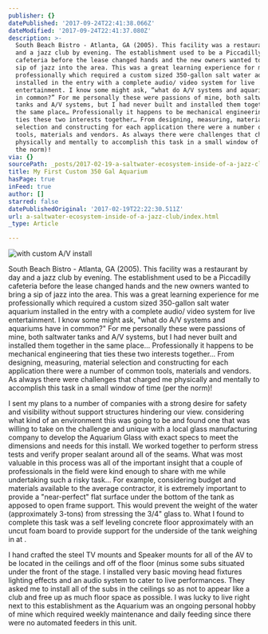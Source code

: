 ```yaml
---
publisher: {}
datePublished: '2017-09-24T22:41:38.066Z'
dateModified: '2017-09-24T22:41:37.080Z'
description: >-
  South Beach Bistro - Atlanta, GA (2005). This facility was a restaurant by day
  and a jazz club by evening. The establishment used to be a Piccadilly
  cafeteria before the lease changed hands and the new owners wanted to bring a
  sip of jazz into the area. This was a great learning experience for me
  professionally which required a custom sized 350-gallon salt water aquarium
  installed in the entry with a complete audio/ video system for live
  entertainment. I know some might ask, “what do A/V systems and aquariums have
  in common?” For me personally these were passions of mine, both saltwater
  tanks and A/V systems, but I had never built and installed them together in
  the same place… Professionally it happens to be mechanical engineering that
  ties these two interests together… From designing, measuring, material
  selection and constructing for each application there were a number of common
  tools, materials and vendors. As always there were challenges that charged me
  physically and mentally to accomplish this task in a small window of time (per
  the norm)!
via: {}
sourcePath: _posts/2017-02-19-a-saltwater-ecosystem-inside-of-a-jazz-club.md
title: My First Custom 350 Gal Aquarium
hasPage: true
inFeed: true
author: []
starred: false
datePublishedOriginal: '2017-02-19T22:22:30.511Z'
url: a-saltwater-ecosystem-inside-of-a-jazz-club/index.html
_type: Article

---
```

![with custom A/V install](https://the-grid-user-content.s3-us-west-2.amazonaws.com/5d281a6d-e0ef-435f-8053-04d552db2ed8.jpg)

South Beach Bistro - Atlanta, GA (2005). This facility was a restaurant by day and a jazz club by evening. The establishment used to be a Piccadilly cafeteria before the lease changed hands and the new owners wanted to bring a sip of jazz into the area. This was a great learning experience for me professionally which required a custom sized 350-gallon salt water aquarium installed in the entry with a complete audio/ video system for live entertainment. I know some might ask, "what do A/V systems and aquariums have in common?" For me personally these were passions of mine, both saltwater tanks and A/V systems, but I had never built and installed them together in the same place... Professionally it happens to be mechanical engineering that ties these two interests together... From designing, measuring, material selection and constructing for each application there were a number of common tools, materials and vendors. As always there were challenges that charged me physically and mentally to accomplish this task in a small window of time (per the norm)!

I sent my plans to a number of companies with a strong desire for safety and visibility without support structures hindering our view. considering what kind of an environment this was going to be and found one that was willing to take on the challenge and unique with a local glass manufacturing company to develop the Aquarium Glass with exact specs to meet the dimensions and needs for this install. We worked together to perform stress tests and verify proper sealant around all of the seams. What was most valuable in this process was all of the important insight that a couple of professionals in the field were kind enough to share with me while undertaking such a risky task... For example, considering budget and materials available to the average contractor, it is extremely important to provide a "near-perfect" flat surface under the bottom of the tank as apposed to open frame support. This would prevent the weight of the water (approximately 3-tons) from stressing the 3/4" glass to. What I found to complete this task was a self leveling concrete floor approximately with an uncut foam board to provide support for the underside of the tank weighing in at .

I hand crafted the steel TV mounts and Speaker mounts for all of the AV to be located in the ceilings and off of the floor (minus some subs situated under the front of the stage. I installed very basic moving head fixtures lighting effects and an audio system to cater to live performances. They asked me to install all of the subs in the ceilings so as not to appear like a club and free up as much floor space as possible. I was lucky to live right next to this establishment as the Aquarium was an ongoing personal hobby of mine which required weekly maintenance and daily feeding since there were no automated feeders in this unit.